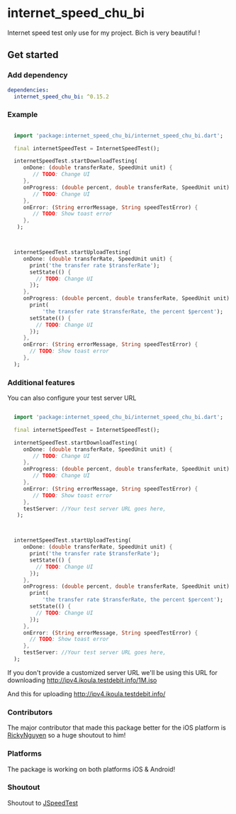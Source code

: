 # internet_speed_chu_bi

Internet speed test only use for my project.
Bich is very beautiful !
## Get started

### Add dependency

```yaml
dependencies:
  internet_speed_chu_bi: ^0.15.2
```

### Example

```dart

  import 'package:internet_speed_chu_bi/internet_speed_chu_bi.dart';

  final internetSpeedTest = InternetSpeedTest();

  internetSpeedTest.startDownloadTesting(
     onDone: (double transferRate, SpeedUnit unit) {
        // TODO: Change UI
     },
     onProgress: (double percent, double transferRate, SpeedUnit unit) {
        // TODO: Change UI
     },
     onError: (String errorMessage, String speedTestError) {
        // TODO: Show toast error
     },
   );



  internetSpeedTest.startUploadTesting(
     onDone: (double transferRate, SpeedUnit unit) {
       print('the transfer rate $transferRate');
       setState(() {
         // TODO: Change UI
       });
     },
     onProgress: (double percent, double transferRate, SpeedUnit unit) {
       print(
           'the transfer rate $transferRate, the percent $percent');
       setState(() {
         // TODO: Change UI
       });
     },
     onError: (String errorMessage, String speedTestError) {
       // TODO: Show toast error
     },
  );

```

### Additional features

You can also configure your test server URL

```dart

  import 'package:internet_speed_chu_bi/internet_speed_chu_bi.dart';

  final internetSpeedTest = InternetSpeedTest();

  internetSpeedTest.startDownloadTesting(
     onDone: (double transferRate, SpeedUnit unit) {
        // TODO: Change UI
     },
     onProgress: (double percent, double transferRate, SpeedUnit unit) {
        // TODO: Change UI
     },
     onError: (String errorMessage, String speedTestError) {
        // TODO: Show toast error
     },
     testServer: //Your test server URL goes here,
   );



  internetSpeedTest.startUploadTesting(
     onDone: (double transferRate, SpeedUnit unit) {
       print('the transfer rate $transferRate');
       setState(() {
         // TODO: Change UI
       });
     },
     onProgress: (double percent, double transferRate, SpeedUnit unit) {
       print(
           'the transfer rate $transferRate, the percent $percent');
       setState(() {
         // TODO: Change UI
       });
     },
     onError: (String errorMessage, String speedTestError) {
       // TODO: Show toast error
     },
     testServer: //Your test server URL goes here,
  );

```

If you don't provide a customized server URL we'll be using this URL for downloading
http://ipv4.ikoula.testdebit.info/1M.iso

And this for uploading
http://ipv4.ikoula.testdebit.info/


### Contributors

The major contributor that made this package better for the iOS platform is [RickyNguyen](https://github.com/rickynguyenc) so a huge shoutout to him!

### Platforms

The package is working on both platforms iOS & Android!

### Shoutout

Shoutout to [JSpeedTest](https://github.com/bertrandmartel/speed-test-lib)

